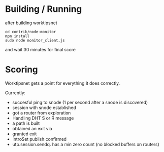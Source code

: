 # Building / Running

after building worktipsnet

```
cd contrib/node-monitor
npm install
sudo node monitor_client.js
```

and wait 30 minutes for final score

# Scoring

Worktipsnet gets a point for everything it does correctly.

Currently:
- succesful ping to snode (1 per second after a snode is discovered)
- session with snode established
- got a router from exploration
- Handling DHT S or R message
- a path is built
- obtained an exit via
- granted exit
- IntroSet publish confirmed
- utp.session.sendq. has a min zero count (no blocked buffers on routers)
